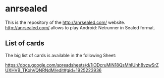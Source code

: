 # anrsealed

This is the repository of the <http://anrsealed.com/> website. <http://anrsealed.com/> allows to play Android: Netrunner in Sealed format.

## List of cards

The big list of cards is available in the following Sheet:

<https://docs.google.com/spreadsheets/d/1iODcruMiN18QsMhlUhh8vzwSrZUXHVB_TKxhVQNRNdM/edit#gid=1925223936>
